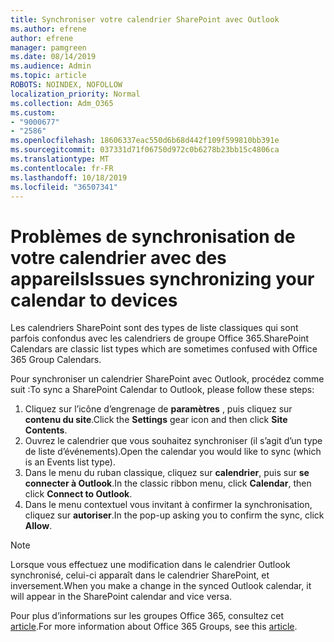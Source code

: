 ```yaml
---
title: Synchroniser votre calendrier SharePoint avec Outlook
ms.author: efrene
author: efrene
manager: pamgreen
ms.date: 08/14/2019
ms.audience: Admin
ms.topic: article
ROBOTS: NOINDEX, NOFOLLOW
localization_priority: Normal
ms.collection: Adm_O365
ms.custom:
- "9000677"
- "2586"
ms.openlocfilehash: 18606337eac550d6b68d442f109f599810bb391e
ms.sourcegitcommit: 037331d71f06750d972c0b6278b23bb15c4806ca
ms.translationtype: MT
ms.contentlocale: fr-FR
ms.lasthandoff: 10/18/2019
ms.locfileid: "36507341"
---
```

# <a name="issues-synchronizing-your-calendar-to-devices"></a><span data-ttu-id="559d6-102">Problèmes de synchronisation de votre calendrier avec des appareils</span><span class="sxs-lookup"><span data-stu-id="559d6-102">Issues synchronizing your calendar to devices</span></span>

<span data-ttu-id="559d6-103">Les calendriers SharePoint sont des types de liste classiques qui sont parfois confondus avec les calendriers de groupe Office 365.</span><span class="sxs-lookup"><span data-stu-id="559d6-103">SharePoint Calendars are classic list types which are sometimes confused with Office 365 Group Calendars.</span></span>

<span data-ttu-id="559d6-104">Pour synchroniser un calendrier SharePoint avec Outlook, procédez comme suit :</span><span class="sxs-lookup"><span data-stu-id="559d6-104">To sync a SharePoint Calendar to Outlook, please follow these steps:</span></span>

1. <span data-ttu-id="559d6-105">Cliquez sur l’icône d’engrenage de **paramètres** , puis cliquez sur **contenu du site**.</span><span class="sxs-lookup"><span data-stu-id="559d6-105">Click the **Settings** gear icon and then click **Site Contents**.</span></span>
2. <span data-ttu-id="559d6-106">Ouvrez le calendrier que vous souhaitez synchroniser (il s’agit d’un type de liste d’événements).</span><span class="sxs-lookup"><span data-stu-id="559d6-106">Open the calendar you would like to sync (which is an Events list type).</span></span>
3. <span data-ttu-id="559d6-107">Dans le menu du ruban classique, cliquez sur **calendrier**, puis sur **se connecter à Outlook**.</span><span class="sxs-lookup"><span data-stu-id="559d6-107">In the classic ribbon menu, click **Calendar**, then click **Connect to Outlook**.</span></span>
4. <span data-ttu-id="559d6-108">Dans le menu contextuel vous invitant à confirmer la synchronisation, cliquez sur **autoriser**.</span><span class="sxs-lookup"><span data-stu-id="559d6-108">In the pop-up asking you to confirm the sync, click **Allow**.</span></span>

>[!Note]
> <span data-ttu-id="559d6-109">Lorsque vous effectuez une modification dans le calendrier Outlook synchronisé, celui-ci apparaît dans le calendrier SharePoint, et inversement.</span><span class="sxs-lookup"><span data-stu-id="559d6-109">When you make a change in the synced Outlook calendar, it will appear in the SharePoint calendar and vice versa.</span></span>

<span data-ttu-id="559d6-110">Pour plus d’informations sur les groupes Office 365, consultez cet [article](https://support.office.com/article/Learn-about-Office-365-groups-b565caa1-5c40-40ef-9915-60fdb2d97fa2).</span><span class="sxs-lookup"><span data-stu-id="559d6-110">For more information about Office 365 Groups, see this [article](https://support.office.com/article/Learn-about-Office-365-groups-b565caa1-5c40-40ef-9915-60fdb2d97fa2).</span></span>
